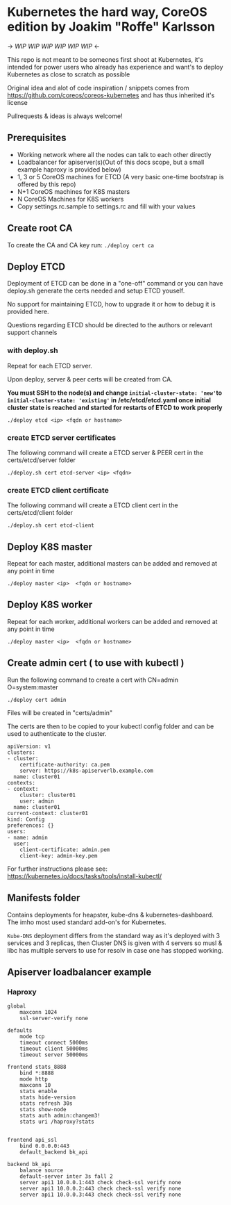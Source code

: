 # Kubernetes the hard way, CoreOS edition by Joakim "Roffe" Karlsson
-> *WIP WIP WIP WIP WIP WIP* <-  

This repo is not meant to be someones first shoot at Kubernetes, it's intended for power users who already has experience and want's to deploy Kubernetes as close to scratch as possible

Original idea and alot of code inspiration / snippets comes from https://github.com/coreos/coreos-kubernetes and has thus inherited it's license

Pullrequests & ideas is always welcome!

## Prerequisites

* Working network where all the nodes can talk to each other directly
* Loadbalancer for apiserver(s)(Out of this docs scope, but a small example haproxy is provided below)
* 1, 3 or 5 CoreOS machines for ETCD (A very basic one-time bootstrap is offered by this repo)
* N+1 CoreOS machines for K8S masters
* N CoreOS Machines for K8S workers
* Copy settings.rc.sample to settings.rc and fill with your values

## Create root CA

To create the CA and CA key run:
`./deploy cert ca`

## Deploy ETCD
Deployment of ETCD can be done in a "one-off" command or you can have deploy.sh generate the certs needed and setup ETCD youself.

No support for maintaining ETCD, how to upgrade it or how to debug it is provided here. 

Questions regarding ETCD should be directed to the authors or relevant support channels

### with deploy.sh

Repeat for each ETCD server.

Upon deploy, server & peer certs will be created from CA.

**You must SSH to the node(s) and change `initial-cluster-state: 'new'`to `initial-cluster-state: 'existing'` in /etc/etcd/etcd.yaml once initial cluster state is reached and started for restarts of ETCD to work properly**

`./deploy etcd <ip> <fqdn or hostname>`

### create ETCD server certificates

The following command will create a ETCD server & PEER cert in the certs/etcd/server folder

`./deploy.sh cert etcd-server <ip> <fqdn>`

### create ETCD client certificate

The following command will create a ETCD client cert in the certs/etcd/client folder

`./deploy.sh cert etcd-client`

## Deploy K8S master

Repeat for each master, additional masters can be added and removed at any point in time

`./deploy master <ip>  <fqdn or hostname>`

## Deploy K8S worker

Repeat for each worker, additional workers can be added and removed at any point in time

`./deploy master <ip>  <fqdn or hostname>`

## Create admin cert ( to use with kubectl )

Run the following command to create a cert with CN=admin O=system:master

`./deploy cert admin`

Files will be created in "certs/admin"

The certs are then to be copied to your kubectl config folder and can be used to authenticate to the cluster.

```text
apiVersion: v1
clusters:
- cluster:
    certificate-authority: ca.pem
    server: https://k8s-apiserverlb.example.com
  name: cluster01
contexts:
- context:
    cluster: cluster01
    user: admin
  name: cluster01
current-context: cluster01
kind: Config
preferences: {}
users:
- name: admin
  user:
    client-certificate: admin.pem
    client-key: admin-key.pem
```

For further instructions please see: https://kubernetes.io/docs/tasks/tools/install-kubectl/

## Manifests folder

Contains deployments for heapster, kube-dns & kubernetes-dashboard. The imho most used standard add-on's for Kubernetes.

`Kube-DNS` deployment differs from the standard way as it's deployed with 3 services and 3 replicas,
then Cluster DNS is given with 4 servers so musl & libc has multiple servers to use for resolv in case one has stopped working.

## Apiserver loadbalancer example

### Haproxy

```text
global
    maxconn 1024
    ssl-server-verify none

defaults
    mode tcp
    timeout connect 5000ms
    timeout client 50000ms
    timeout server 50000ms

frontend stats_8888
    bind *:8888
    mode http
    maxconn 10
    stats enable
    stats hide-version
    stats refresh 30s
    stats show-node
    stats auth admin:changem3!
    stats uri /haproxy?stats


frontend api_ssl
    bind 0.0.0.0:443
    default_backend bk_api

backend bk_api
    balance source
    default-server inter 3s fall 2
    server api1 10.0.0.1:443 check check-ssl verify none
    server api1 10.0.0.2:443 check check-ssl verify none
    server api1 10.0.0.3:443 check check-ssl verify none
```
